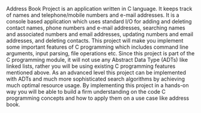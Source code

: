 Address Book Project is an application written in C language. It keeps track of names and telephone/mobile numbers and e-mail addresses. It is a console based application which uses standard I/O for adding and deleting contact names, phone numbers and e-mail addresses, searching names and associated numbers and email addresses, updating numbers and email addresses, and deleting contacts.
This project will make you implement some important features of C programming which includes command line arguments, input parsing, file operations etc. Since this project is part of the C programming module, it will not use any Abstract Data Type (ADTs) like linked lists, rather you will be using existing C programming features mentioned above. As an advanced level this project can be implemented with ADTs and much more sophisticated search algorithms by achieving much optimal resource usage. 
By implementing this project in a hands-on way you will be able to build a firm understanding on the code C programming concepts and how to apply them on a use case like address book.
